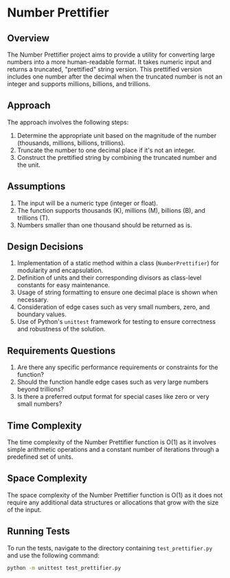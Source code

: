 # Number Prettifier

## Overview
The Number Prettifier project aims to provide a utility for converting large numbers into a more human-readable format. It takes numeric input and returns a truncated, "prettified" string version. This prettified version includes one number after the decimal when the truncated number is not an integer and supports millions, billions, and trillions.

## Approach
The approach involves the following steps:
1. Determine the appropriate unit based on the magnitude of the number (thousands, millions, billions, trillions).
2. Truncate the number to one decimal place if it's not an integer.
3. Construct the prettified string by combining the truncated number and the unit.

## Assumptions
1. The input will be a numeric type (integer or float).
2. The function supports thousands (K), millions (M), billions (B), and trillions (T).
3. Numbers smaller than one thousand should be returned as is.


## Design Decisions
1. Implementation of a static method within a class (`NumberPrettifier`) for modularity and encapsulation.
2. Definition of units and their corresponding divisors as class-level constants for easy maintenance.
3. Usage of string formatting to ensure one decimal place is shown when necessary.
4. Consideration of edge cases such as very small numbers, zero, and boundary values.
5. Use of Python's `unittest` framework for testing to ensure correctness and robustness of the solution.

## Requirements Questions
1. Are there any specific performance requirements or constraints for the function?
2. Should the function handle edge cases such as very large numbers beyond trillions?
3. Is there a preferred output format for special cases like zero or very small numbers?

## Time Complexity
The time complexity of the Number Prettifier function is O(1) as it involves simple arithmetic operations and a constant number of iterations through a predefined set of units.

## Space Complexity
The space complexity of the Number Prettifier function is O(1) as it does not require any additional data structures or allocations that grow with the size of the input.

## Running Tests
To run the tests, navigate to the directory containing `test_prettifier.py` and use the following command:

```bash
python -m unittest test_prettifier.py

